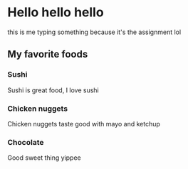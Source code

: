 # Hello hello hello

this is me typing something because it's the assignment lol

## My favorite foods

### Sushi

Sushi is great food, I love sushi

### Chicken nuggets

Chicken nuggets taste good with mayo and ketchup

### Chocolate

Good sweet thing yippee
